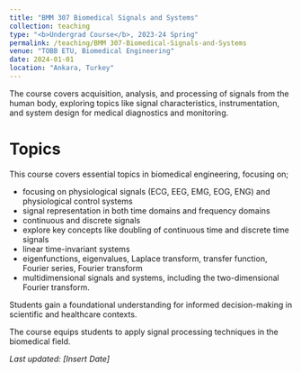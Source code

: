 ```yaml
---
title: "BMM 307 Biomedical Signals and Systems"
collection: teaching
type: "<b>Undergrad Course</b>, 2023-24 Spring"
permalink: /teaching/BMM 307-Biomedical-Signals-and-Systems
venue: "TOBB ETU, Biomedical Engineering"
date: 2024-01-01
location: "Ankara, Turkey"
---
```



The course covers acquisition, analysis, and processing of signals from the human body, exploring topics like signal characteristics, instrumentation, and system design for medical diagnostics and monitoring. 

Topics 
======
This course covers essential topics in biomedical engineering, focusing on;
<ul>
  <li>focusing on physiological signals (ECG, EEG, EMG, EOG, ENG) and physiological control systems</li>
  <li>signal representation in both time domains and frequency domains</li>
  <li>continuous and discrete signals</li>
  <li>explore key concepts like doubling of continuous time and discrete time signals</li>
  <li>linear time-invariant systems</li>
  <li>eigenfunctions, eigenvalues, Laplace transform, transfer function, Fourier series, Fourier transform</li>
  <li>multidimensional signals and systems, including the two-dimensional Fourier transform.</li>
</ul>
Students gain a foundational understanding for informed decision-making in scientific and healthcare contexts.

The course equips students to apply signal processing techniques in the biomedical field.

<p><em>Last updated: [Insert Date]</em></p>